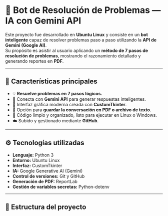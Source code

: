 # 🤖 Bot de Resolución de Problemas — IA con Gemini API

Este proyecto fue desarrollado en **Ubuntu Linux** y consiste en un **bot inteligente** capaz de resolver problemas paso a paso utilizando la **API de Gemini (Google AI)**.  
Su propósito es asistir al usuario aplicando un **método de 7 pasos de resolución de problemas**, mostrando el razonamiento detallado y generando reportes en **PDF**.

---

## 🚀 Características principales

- 💡 **Resuelve problemas en 7 pasos lógicos.**  
- 🧠 Conecta con **Gemini API** para generar respuestas inteligentes.  
- 💬 Interfaz gráfica moderna creada con **CustomTkinter**.  
- 📄 Opción para **guardar la conversación en PDF o archivo de texto**.  
- 🧰 Código limpio y organizado, listo para ejecutar en Linux o Windows.  
- ☁️ Subido y gestionado mediante **GitHub**.

---

## ⚙️ Tecnologías utilizadas

- **Lenguaje:** Python 3  
- **Entorno:** Ubuntu Linux  
- **Interfaz:** CustomTkinter  
- **IA:** Google Generative AI (Gemini)  
- **Control de versiones:** Git y GitHub  
- **Generación de PDF:** ReportLab  
- **Gestión de variables secretas:** Python-dotenv  

---

## 🧩 Estructura del proyecto


